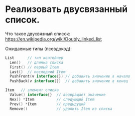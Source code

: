 # Реализовать двусвязанный список. 
Что такое двусвязный список: https://en.wikipedia.org/wiki/Doubly_linked_list

Ожидаемые типы (псевдокод):

```go
List      // тип контейнер
  Len()   // длинна списка
  First() // первый Item
  Last()  // последний Item
  PushFront(v interface{}) // добавить значение в начало
  PushBack(v interface{})  // добавить значение в конец

Item   // элемент списка
  Value() interface{}  // возвращает значение
  Nex() *Item          // следующий Item
  Prev() *Item         // предыдущий
  Remove()             // удалить Item из списка
```